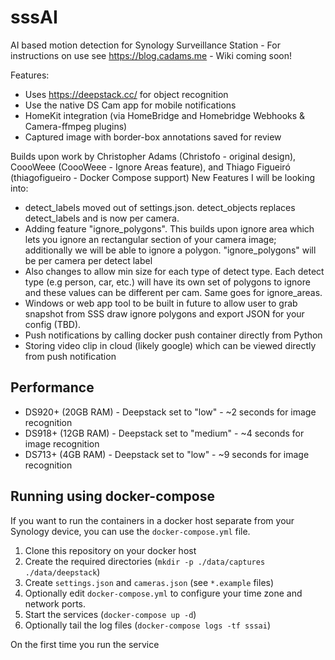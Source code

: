 # sssAI
AI based motion detection for Synology Surveillance Station - For instructions on use see https://blog.cadams.me - Wiki coming soon!

Features:
* Uses https://deepstack.cc/ for object recognition
* Use the native DS Cam app for mobile notifications
* HomeKit integration (via HomeBridge and Homebridge Webhooks & Camera-ffmpeg plugins)
* Captured image with border-box annotations saved for review

Builds upon work by Christopher Adams (Christofo - original design), CoooWeee (CoooWeee - Ignore Areas feature), and Thiago Figueiró (thiagofigueiro - Docker Compose support)
New Features I will be looking into:
* detect_labels moved out of settings.json.  detect_objects replaces detect_labels and is now per camera.
* Adding feature "ignore_polygons". This builds upon ignore area which lets you ignore an rectangular section of your camera image; additionally we will be able to ignore a polygon. "ignore_polygons" will be per camera per detect label 
* Also changes to allow min size for each type of detect type.  Each detect type (e.g person, car, etc.) will have its own set of polygons to ignore and these values can be different per cam.  Same goes for ignore_areas.
* Windows or web app tool to be built in future to allow user to grab snapshot from SSS draw ignore polygons and export JSON for your config (TBD).
* Push notifications by calling docker push container directly from Python
* Storing video clip in cloud (likely google) which can be viewed directly from push notification

## Performance 
* DS920+ (20GB RAM) - Deepstack set to "low" - ~2 seconds for image recognition 
* DS918+ (12GB RAM) - Deepstack set to "medium" - ~4 seconds for image recognition
* DS713+ (4GB RAM) - Deepstack set to "low" - ~9 seconds for image recognition 


## Running using docker-compose

If you want to run the containers in a docker host separate from your Synology
device, you can use the `docker-compose.yml` file.

1. Clone this repository on your docker host
1. Create the required directories (`mkdir -p ./data/captures ./data/deepstack`)
1. Create `settings.json` and `cameras.json` (see `*.example` files)
1. Optionally edit `docker-compose.yml` to configure your time zone and network ports.
1. Start the services (`docker-compose up -d`)
1. Optionally tail the log files (`docker-compose logs -tf sssai`)

On the first time you run the service
